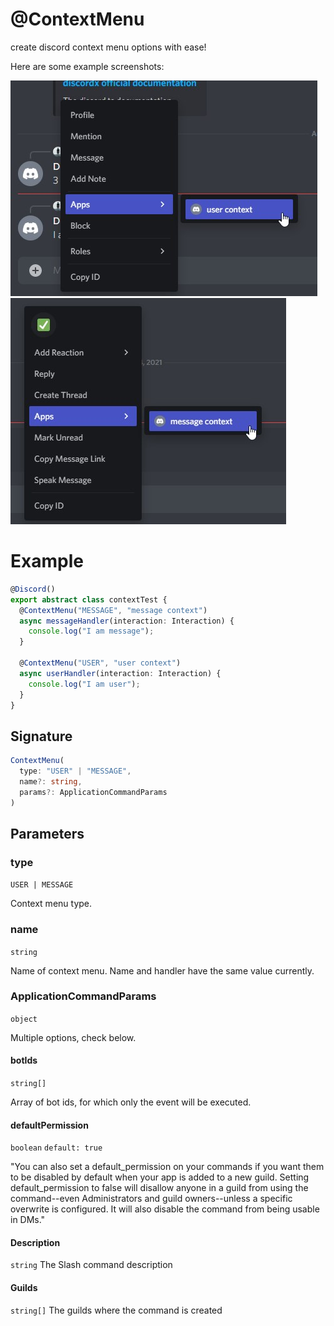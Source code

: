 # @ContextMenu

create discord context menu options with ease!

Here are some example screenshots:

![](../../../static/img/user-context.jpg)
![](../../../static/img/message-context.jpg)

# Example

```ts
@Discord()
export abstract class contextTest {
  @ContextMenu("MESSAGE", "message context")
  async messageHandler(interaction: Interaction) {
    console.log("I am message");
  }

  @ContextMenu("USER", "user context")
  async userHandler(interaction: Interaction) {
    console.log("I am user");
  }
}
```

## Signature

```ts
ContextMenu(
  type: "USER" | "MESSAGE",
  name?: string,
  params?: ApplicationCommandParams
)
```

## Parameters

### type

`USER | MESSAGE`

Context menu type.

### name

`string`

Name of context menu. Name and handler have the same value currently.

### ApplicationCommandParams

`object`

Multiple options, check below.

#### botIds

`string[]`

Array of bot ids, for which only the event will be executed.

#### defaultPermission

`boolean` `default: true`

"You can also set a default_permission on your commands if you want them to be disabled by default when your app is added to a new guild. Setting default_permission to false will disallow anyone in a guild from using the command--even Administrators and guild owners--unless a specific overwrite is configured. It will also disable the command from being usable in DMs."

#### Description

`string`
The Slash command description

#### Guilds

`string[]`
The guilds where the command is created
